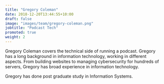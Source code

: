 ```yaml
---
title: "Gregory Coleman"
date: 2018-12-20T13:44:55+10:00
draft: false
image: "images/team/gregory-coleman.png"
jobtitle: "Podcast Tech"
promoted: true
weight: 2
---
```


Gregory Coleman covers the technical side of running a podcast. Gregory has a long background in information technology, working in different aspects. From building websites to managing cybersecurity for hundreds of servers, Gregory has broad experience in information technology.

Gregory has done post graduate study in Information Systems.

